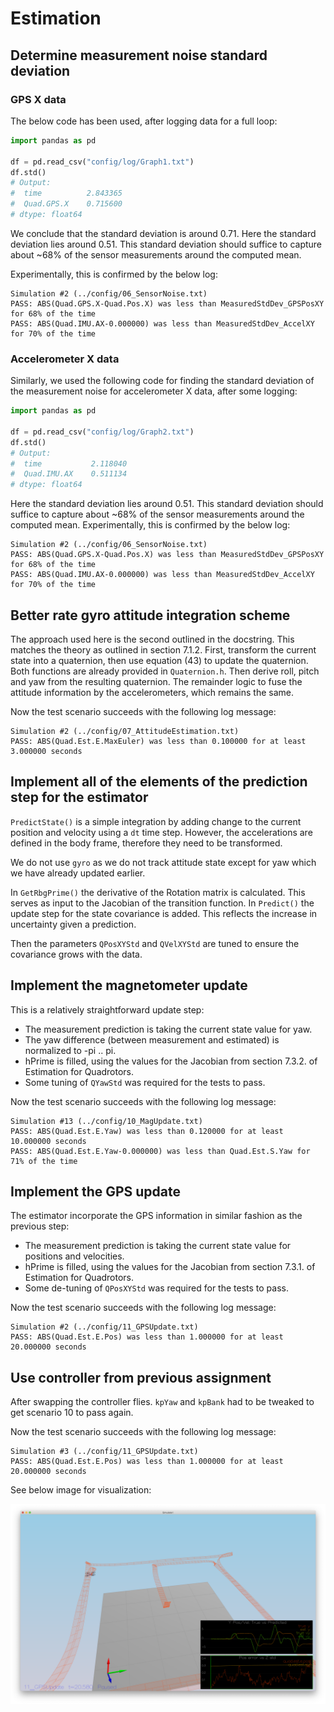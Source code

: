 # Estimation

## Determine measurement noise standard deviation

### GPS X data

The below code has been used, after logging data for a full loop:

```python
import pandas as pd

df = pd.read_csv("config/log/Graph1.txt")
df.std()
# Output:
#  time          2.843365
#  Quad.GPS.X    0.715600
# dtype: float64
```

We conclude that the standard deviation is around 0.71. Here the standard deviation lies around 0.51. This standard deviation should suffice to capture about ~68% of the sensor measurements around the computed mean.

Experimentally, this is confirmed by the below log:

```text
Simulation #2 (../config/06_SensorNoise.txt)
PASS: ABS(Quad.GPS.X-Quad.Pos.X) was less than MeasuredStdDev_GPSPosXY for 68% of the time
PASS: ABS(Quad.IMU.AX-0.000000) was less than MeasuredStdDev_AccelXY for 70% of the time
```

### Accelerometer X data

Similarly, we used the following code for finding the standard deviation of the measurement noise for accelerometer X data, after some logging:

```python
import pandas as pd

df = pd.read_csv("config/log/Graph2.txt")
df.std()
# Output:
#  time           2.118040
#  Quad.IMU.AX    0.511134
# dtype: float64
```

Here the standard deviation lies around 0.51. This standard deviation should suffice to capture about ~68% of the sensor measurements around the computed mean.
Experimentally, this is confirmed by the below log:

```text
Simulation #2 (../config/06_SensorNoise.txt)
PASS: ABS(Quad.GPS.X-Quad.Pos.X) was less than MeasuredStdDev_GPSPosXY for 68% of the time
PASS: ABS(Quad.IMU.AX-0.000000) was less than MeasuredStdDev_AccelXY for 70% of the time
```

## Better rate gyro attitude integration scheme

The approach used here is the second outlined in the docstring. This matches the theory as outlined in section 7.1.2.
First, transform the current state into a quaternion, then use equation (43) to update the quaternion.
Both functions are already provided in `Quaternion.h`. Then derive roll, pitch and yaw from the resulting quaternion.
The remainder logic to fuse the attitude information by the accelerometers, which remains the same.

Now the test scenario succeeds with the following log message:

```text
Simulation #2 (../config/07_AttitudeEstimation.txt)
PASS: ABS(Quad.Est.E.MaxEuler) was less than 0.100000 for at least 3.000000 seconds
```

## Implement all of the elements of the prediction step for the estimator

`PredictState()` is a simple integration by adding change to the current position and velocity using a `dt` time step. However, the accelerations are defined in the body frame, therefore they need to be transformed.

We do not use `gyro` as we do not track attitude state except for yaw which we have already updated earlier.

In `GetRbgPrime()` the derivative of the Rotation matrix is calculated. This serves as input to the Jacobian of the transition function.
In `Predict()` the update step for the state covariance is added. This reflects the increase in uncertainty given a prediction.

Then the parameters `QPosXYStd` and `QVelXYStd` are tuned to ensure the covariance grows with the data.

## Implement the magnetometer update

This is a relatively straightforward update step:

- The measurement prediction is taking the current state value for yaw.
- The yaw difference (between measurement and estimated) is normalized to -pi .. pi.
- hPrime is filled, using the values for the Jacobian from section 7.3.2. of Estimation for Quadrotors.
- Some tuning of `QYawStd` was required for the tests to pass.

Now the test scenario succeeds with the following log message:

```text
Simulation #13 (../config/10_MagUpdate.txt)
PASS: ABS(Quad.Est.E.Yaw) was less than 0.120000 for at least 10.000000 seconds
PASS: ABS(Quad.Est.E.Yaw-0.000000) was less than Quad.Est.S.Yaw for 71% of the time
```

## Implement the GPS update

The estimator incorporate the GPS information in similar fashion as the previous step:

- The measurement prediction is taking the current state value for positions and velocities.
- hPrime is filled, using the values for the Jacobian from section 7.3.1. of Estimation for Quadrotors.
- Some de-tuning of `QPosXYStd` was required for the tests to pass.

Now the test scenario succeeds with the following log message:

```text
Simulation #2 (../config/11_GPSUpdate.txt)
PASS: ABS(Quad.Est.E.Pos) was less than 1.000000 for at least 20.000000 seconds
```

## Use controller from previous assignment

After swapping the controller flies. `kpYaw` and `kpBank` had to be tweaked to get scenario 10 to pass again.

Now the test scenario succeeds with the following log message:

```text
Simulation #3 (../config/11_GPSUpdate.txt)
PASS: ABS(Quad.Est.E.Pos) was less than 1.000000 for at least 20.000000 seconds
```

See below image for visualization:

![alt text](assets/estimation_scenario_11.png "Control Scenario 11")
